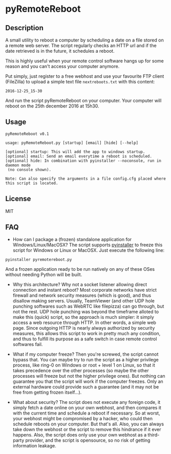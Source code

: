 # pyRemoteReboot

## Description

A small utility to reboot a computer by scheduling a date on a file stored on a remote web server. The script regularly checks an HTTP url and if the date retrieved is in the future, it schedules a reboot.

This is highly useful when your remote control software hangs up for some reason and you can't access your computer anymore.

Put simply, just register to a free webhost and use your favourite FTP client (FileZilla) to upload a simple text file `nextreboots.txt` with this content:

```
2016-12-25_15-30
```

And run the script pyRemoteReboot on your computer. Your computer will reboot on the 25th december 2016 at 15h30.

## Usage

```
pyRemoteReboot v0.1

usage: pyRemoteReboot.py [startup] [email] [hide] [--help]

[optional] startup: This will add the app to windows startup.
[optional] email: Send an email everytime a reboot is scheduled.
[optional] hide: In combination with pyinstaller --noconsole, run in daemon mode
 (no console shown).

Note: Can also specify the arguments in a file config.cfg placed where this script is located.
```

## License
MIT

## FAQ
* How can I package a (frozen) standalone application for Windows/Linux/MacOSX?
The script supports [pyinstaller](http://www.pyinstaller.org/) to freeze this script for Windows or Linux or MacOSX. Just execute the following line:

`pyinstaller pyremotereboot.py`

And a frozen application ready to be run natively on any of these OSes without needing Python will be built.

* Why this architecture? Why not a socket listener allowing direct connection and instant reboot?
Most corporate networks have strict firewall and network security measures (which is good), and thus disallow making servers. Usually, TeamViewer (and other UDP hole punching softwares such as WebRTC like filepizza) can go through, but not the rest. UDP hole punching was beyond the timeframe alloted to make this (quick) script, so the approach is much simpler: it simply access a web resource through HTTP. In other words, a simple web page. Since outgoing HTTP is nearly always authorized by security measures, this allows this script to work in pretty much any condition, and thus to fulfill its purpose as a safe switch in case remote control softwares fail.

* What if my computer freeze?
Then you're screwed, the script cannot bypass that. You can maybe try to run the script as a higher privilege process, like ring-0 on Windows or root + level 1 on Linux, so that it takes precedence over the other processes (so maybe the other processes will freeze but not the higher privilege ones). But nothing can guarantee you that the script will work if the computer freezes. Only an external hardware could provide such a guarantee (and it may not be free from getting frozen itself...).

* What about security?
The script does not execute any foreign code, it simply fetch a date online on your own webhost, and then compares it with the current time and schedule a reboot if necessary. So at worst, your webhost might be compromised by a hacker, who could then schedule reboots on your computer. But that's all. Also, you can always take down the webhost or the script to remove this hindrance if it ever happens. Also, the script does only use your own webhost as a third-party provider, and the script is opensource, so no risk of getting information leakage.
